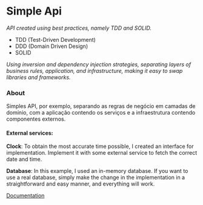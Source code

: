 # Simple Api

_API created using best practices, namely TDD and SOLID._

- TDD (Test-Driven Development)
- DDD (Domain Driven Design)
- SOLID

_Using inversion and dependency injection strategies, separating layers of business rules, application, and infrastructure, making it easy to swap libraries and frameworks._

### About

Simples API, por exemplo, separando as regras de negócio em camadas de domínio, com a aplicação contendo os serviços e a infraestrutura contendo componentes externos.

#### External services:

**Clock**: To obtain the most accurate time possible, I created an interface for implementation. Implement it with some external service to fetch the correct date and time.

**Database**: In this example, I used an in-memory database. If you want to use a real database, simply make the change in the implementation in a straightforward and easy manner, and everything will work.

[Documentation]('https://github.com/lucas-marquisio/api-best-pratice/blob/main/documentation.md')
